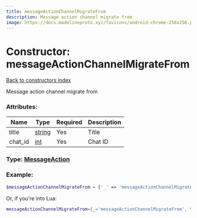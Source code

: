```yaml
---
title: messageActionChannelMigrateFrom
description: Message action channel migrate from
image: https://docs.madelineproto.xyz/favicons/android-chrome-256x256.png
---
```

# Constructor: messageActionChannelMigrateFrom  
[Back to constructors index](index.md)



Message action channel migrate from

### Attributes:

| Name     |    Type       | Required | Description |
|----------|---------------|----------|-------------|
|title|[string](../types/string.md) | Yes|Title|
|chat\_id|[int](../types/int.md) | Yes|Chat ID|



### Type: [MessageAction](../types/MessageAction.md)


### Example:

```php
$messageActionChannelMigrateFrom = ['_' => 'messageActionChannelMigrateFrom', 'title' => 'string', 'chat_id' => int];
```  


Or, if you're into Lua:

```lua
messageActionChannelMigrateFrom={_='messageActionChannelMigrateFrom', title='string', chat_id=int}

```



